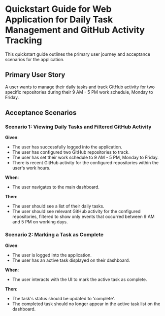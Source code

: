# Quickstart Guide for Web Application for Daily Task Management and GitHub Activity Tracking

This quickstart guide outlines the primary user journey and acceptance scenarios for the application.

## Primary User Story

A user wants to manage their daily tasks and track GitHub activity for two specific repositories during their 9 AM - 5 PM work schedule, Monday to Friday.

## Acceptance Scenarios

### Scenario 1: Viewing Daily Tasks and Filtered GitHub Activity

**Given**:
- The user has successfully logged into the application.
- The user has configured two GitHub repositories to track.
- The user has set their work schedule to 9 AM - 5 PM, Monday to Friday.
- There is recent GitHub activity for the configured repositories within the user's work hours.

**When**:
- The user navigates to the main dashboard.

**Then**:
- The user should see a list of their daily tasks.
- The user should see relevant GitHub activity for the configured repositories, filtered to show only events that occurred between 9 AM and 5 PM on working days.

### Scenario 2: Marking a Task as Complete

**Given**:
- The user is logged into the application.
- The user has an active task displayed on their dashboard.

**When**:
- The user interacts with the UI to mark the active task as complete.

**Then**:
- The task's status should be updated to 'complete'.
- The completed task should no longer appear in the active task list on the dashboard.

